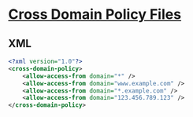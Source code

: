 [Cross Domain Policy Files](https://code.tutsplus.com/tutorials/quick-tip-a-guide-to-cross-domain-policy-files--active-3832)
=====================================================================================================================

XML
----

```xml
<?xml version="1.0"?>
<cross-domain-policy>
	<allow-access-from domain="*" />
	<allow-access-from domain="www.example.com" />
	<allow-access-from domain="*.example.com" />
	<allow-access-from domain="123.456.789.123" />
</cross-domain-policy>
```
